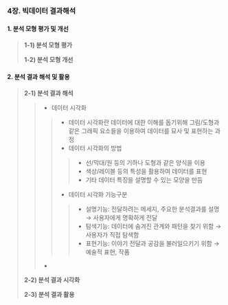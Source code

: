 ### 4장. 빅데이터 결과해석

#### 1. 분석 모형 평가 및 개선 

> **1-1) 분석 모형 평가**
>
> **1-2) 분석 모형 개선**

#### 2. 분석 결과 해석 및 활용 

> **2-1) 분석 결과 해석**
>
> > - 데이터 시각화 
> >
> > > * 데이터 시각화란 데이터에 대한 이해를 돕기위해 그림/도형과 같은 그래픽 요소들을 이용하여 데이터를 묘사 및 표현하는 과정
> > > * 데이터 시각화의 방법
> > >
> > > > * 선/막대/원 등의 기하나 도형과 같은 양식을 이용
> > > > * 색상/레이블 등의 특성을 활용하여 데이터를 표현
> > > > * 기타 데이터 특징을 설명할 수 있는 모양을 만듬 
> > >
> > > * 데이터 시각화 기능구분 
> > >
> > > > * 설명기능: 전달하려는 메세지, 주요한 분석결과를 설명 → 사용자에게 명확하게 전달 
> > > > * 탐색기능: 데이터에 숨겨진 관계와 패턴을 찾기 위함 → 사용자가 직접 탐색함
> > > > * 표현기능: 이야기 전달과 공감을 불러일으키기 위함 → 예술적 표현, 작품
> >
> > - 
>
> **2-2) 분석 결과 시각화**
>
> **2-3) 분석 결과 활용** 
